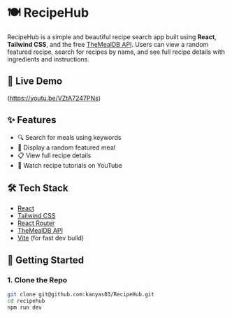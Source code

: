 # 🍽️ RecipeHub 

RecipeHub is a simple and beautiful recipe search app built using **React**, **Tailwind CSS**, and the free [TheMealDB API](https://www.themealdb.com/). Users can view a random featured recipe, search for recipes by name, and see full recipe details with ingredients and instructions.



## 🔗 Live Demo
(https://youtu.be/VZtA7247PNs)




## ✨ Features

- 🔍 Search for meals using keywords
- 🎲 Display a random featured meal
- 📋 View full recipe details
- 🎥 Watch recipe tutorials on YouTube




## 🛠️ Tech Stack

- [React](https://reactjs.org/)
- [Tailwind CSS](https://tailwindcss.com/)
- [React Router](https://reactrouter.com/)
- [TheMealDB API](https://www.themealdb.com/api.php)
- [Vite](https://vitejs.dev/) (for fast dev build)



## 🚀 Getting Started

### 1. Clone the Repo

```bash
git clone git@github.com:kanyas03/RecipeHub.git
cd recipehub
npm run dev
